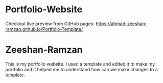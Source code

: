# Portfolio-Website

Checkout live preview from GitHub pages: https://ahmad-zeeshan-ramzan.github.io/Portfolio-Template/

# Zeeshan-Ramzan

This is my portfolio website. I used a template and edited it to make my portfolio and it helped me to understand how can we make changes to a template. 
